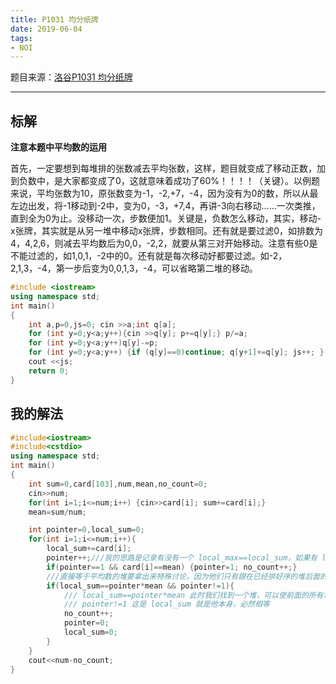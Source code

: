 ```yaml
---
title: P1031 均分纸牌
date: 2019-06-04
tags:
- NOI
---
```


题目来源：[洛谷P1031 均分纸牌](https://www.luogu.org/problemnew/show/P1031)

---

## 标解

**注意本题中平均数的运用**

首先，一定要想到每堆排的张数减去平均张数，这样，题目就变成了移动正数，加到负数中，是大家都变成了0，这就意味着成功了60%！！！！（关键）。以例题来说，平均张数为10，原张数变为-1，-2,+7，-4，因为没有为0的数，所以从最左边出发，将-1移动到-2中，变为0，-3，+7,4，再讲-3向右移动……一次类推，直到全为0为止。没移动一次，步数便加1。关键是，负数怎么移动，其实，移动-x张牌，其实就是从另一堆中移动x张牌，步数相同。还有就是要过滤0，如排数为4，4,2,6，则减去平均数后为0,0，-2,2，就要从第三对开始移动。注意有些0是不能过滤的，如1,0,1，-2中的0。还有就是每次移动好都要过滤。如-2，2,1,3，-4，第一步后变为0,0,1,3，-4，可以省略第二堆的移动。<!--more-->

```cpp
#include <iostream>  
using namespace std;  
int main()  
{ 
	int a,p=0,js=0; cin >>a;int q[a];  
	for (int y=0;y<a;y++){cin >>q[y]; p+=q[y];} p/=a;  
	for (int y=0;y<a;y++)q[y]-=p;  
	for (int y=0;y<a;y++) {if (q[y]==0)continue; q[y+1]+=q[y]; js++; }  
	cout <<js;  
	return 0;
}  
```



## 我的解法


```cpp
#include<iostream>
#include<cstdio>
using namespace std;
int main()
{
    int sum=0,card[103],num,mean,no_count=0;
    cin>>num;
    for(int i=1;i<=num;i++) {cin>>card[i]; sum+=card[i];}
    mean=sum/num;

    int pointer=0,local_sum=0;
    for(int i=1;i<=num;i++){
        local_sum+=card[i];
        pointer++;///我的思路是记录有没有一个 local_max==local_sum，如果有 local_sum，即pointer所指的那一堆，之前的就全部排好了，不需要再操心了
        if(pointer==1 && card[i]==mean) {pointer=1; no_count++;}
        ///直接等于平均数的堆要拿出来特殊讨论，因为他们只有跟在已经排好序的堆后面的时候才不需要再经过一次移动，而前面的堆已经排好序的标志就是 pointer==1，这种情况下我们可以少移动一个，并且重新设置 pointer==1 代表前面的堆都有序
        if(local_sum==pointer*mean && pointer!=1){
            /// local_sum==pointer*mean 此时我们找到一个堆，可以使前面的所有堆获得符合要求的解，并且他只需要向别人输送牌，自己不需要接受，所以有一个 no_count++
            /// pointer!=1 这是 local_sum 就是他本身，必然相等
            no_count++;
            pointer=0;
            local_sum=0;
        }
    }
	cout<<num-no_count;
}
```

